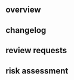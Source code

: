 <!--
  Thanks for taking the time to open a pull request! Please make sure you've
  read the "Opening Pull Requests" section of our Contributing Guide:

  https://github.com/Opentrons/opentrons/blob/edge/CONTRIBUTING.md#opening-pull-requests

  To ensure your code is reviewed quickly and thoroughly, please fill out the
  sections below to the best of your ability!
-->

## overview

<!--
  Use this section to describe your pull-request at a high level. If the PR
  addresses any open issues, please tag the issues here.
-->

## changelog

<!--
  List out the changes to the code in this PR. Please try your best to
  categorize your changes and describe what has changed and why.

  Example changelog:
  - Fixed app crash when trying to calibrate an illegal pipette
  - Added state to API to track pipette usage
  - Updated API docs to mention only two pipettes are supported

  IMPORTANT: MAKE SURE ANY BREAKING CHANGES ARE PROPERLY COMMUNICATED
-->

## review requests

<!--
  Describe any requests for your reviewers here.
-->

## risk assessment

<!--
  Carefully go over your pull request and look at the other parts of the
  codebase it may affect. Look for the possibility, even if you think it's
  small, that your change may affect some other part of the system - for
  instance, changing return tip behavior in protocol may also change the
  behavior of labware calibration.
  
  Identify the other parts of the system your codebase may affect, so that in
  addition to your own review and testing, other people who may not have
  the system internalized as much as you can focus their attention and testing
  there.
-->
